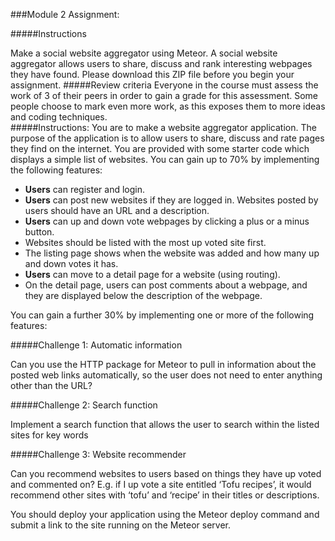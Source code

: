 ###Module 2 Assignment:

#####Instructions

Make a social website aggregator using Meteor. A social website aggregator allows users to share, discuss and rank interesting webpages they have found. Please download this ZIP file before you begin your assignment. 
#####Review criteria 
Everyone in the course must assess the work of 3 of their peers in order to gain a grade for this assessment. Some people choose to mark even more work, as this exposes them to more ideas and coding techniques.  
#####Instructions: 
You are to make a website aggregator application. The purpose of the application is to allow users to share, discuss and rate pages they find on the internet. You are provided with some starter code which displays a simple list of websites. You can gain up to 70% by implementing the following features:

  * **Users** can register and login.
  * **Users** can post new websites if they are logged in. Websites posted by users should have an URL and a description.
  * **Users** can up and down vote webpages by clicking a plus or a minus button.
  * Websites should be listed with the most up voted site first. 
  * The listing page shows when the website was added and how many up and down votes it has.
  * **Users** can move to a detail page for a website (using routing). 
  * On the detail page, users can post comments about a webpage, and they are displayed below the description of the webpage.  
   

You can gain a further 30% by implementing one or more of the following features:

#####Challenge 1: Automatic information

Can you use the HTTP package for Meteor to pull in information about the posted web links automatically, so the user does not need to enter anything other than the URL? 

#####Challenge 2: Search function

Implement a search function that allows the user to search within the listed sites for key words

#####Challenge 3: Website recommender

Can you recommend websites to users based on things they have up voted and commented on? E.g. if I up vote a site entitled ‘Tofu recipes’, it would recommend other sites with ‘tofu’ and ‘recipe’ in their titles or descriptions. 

You should deploy your application using the Meteor deploy command and submit a link to the site running on the Meteor server. 
